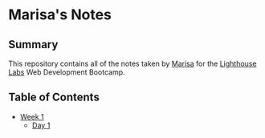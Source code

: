 # Marisa's Notes

## Summary 

This repository contains all of the notes taken by [Marisa](https://github.com/risatronic) for the [Lighthouse Labs](https://www.lighthouselabs.ca/) Web Development Bootcamp.

## Table of Contents
* [Week 1](/Week_1)
  * [Day 1](/Week_1/Day_1)